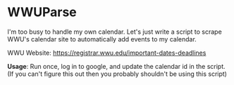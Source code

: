 # WWUParse

I'm too busy to handle my own calendar. Let's just write a script to scrape WWU's calendar site to automatically add events to my calendar.

WWU Website: https://registrar.wwu.edu/important-dates-deadlines

**Usage**: Run once, log in to google, and update the calendar id in the script. (If you can't figure this out then you probably shouldn't be using this script)